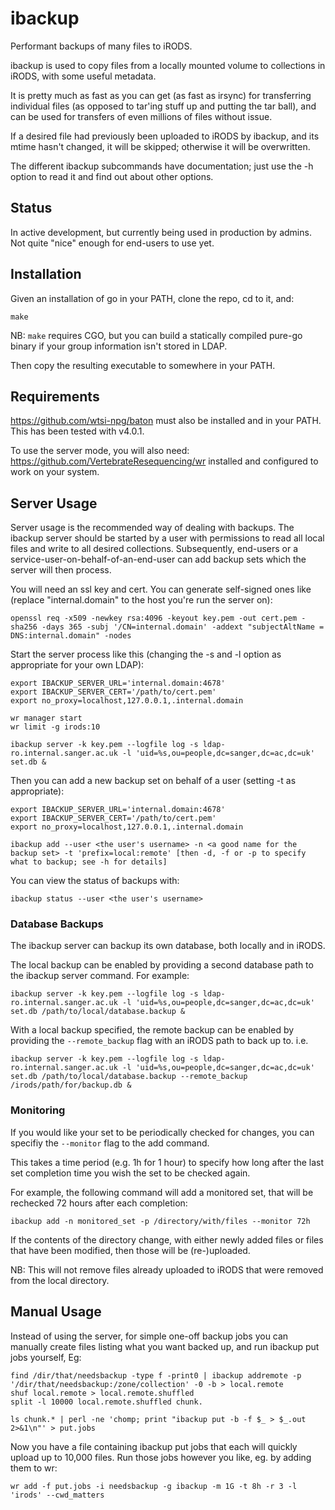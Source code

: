 # ibackup
Performant backups of many files to iRODS.

ibackup is used to copy files from a locally mounted volume to collections in
iRODS, with some useful metadata.

It is pretty much as fast as you can get (as fast as irsync) for transferring
individual files (as opposed to tar'ing stuff up and putting the tar ball), and
can be used for transfers of even millions of files without issue.

If a desired file had previously been uploaded to iRODS by ibackup, and its
mtime hasn't changed, it will be skipped; otherwise it will be overwritten.

The different ibackup subcommands have documentation; just use the -h  option to
read it and find out about other options.

## Status
In active development, but currently being used in production by admins. Not
quite "nice" enough for end-users to use yet.

## Installation
Given an installation of go in your PATH, clone the repo, cd to it, and:

```
make
```

NB: `make` requires CGO, but you can build a statically compiled pure-go binary
if your group information isn't stored in LDAP.

Then copy the resulting executable to somewhere in your PATH.

## Requirements
https://github.com/wtsi-npg/baton must also be installed and in your PATH.
This has been tested with v4.0.1.

To use the server mode, you will also need:
https://github.com/VertebrateResequencing/wr
installed and configured to work on your system.

## Server Usage
Server usage is the recommended way of dealing with backups. The ibackup server
should be started by a user with permissions to read all local files and write
to all desired collections. Subsequently, end-users or a
service-user-on-behalf-of-an-end-user can add backup sets which the server will
then process.

You will need an ssl key and cert. You can generate self-signed ones like
(replace "internal.domain" to the host you're run the server on):

```
openssl req -x509 -newkey rsa:4096 -keyout key.pem -out cert.pem -sha256 -days 365 -subj '/CN=internal.domain' -addext "subjectAltName = DNS:internal.domain" -nodes
```

Start the server process like this (changing the -s and -l option as appropriate
for your own LDAP):

```
export IBACKUP_SERVER_URL='internal.domain:4678'
export IBACKUP_SERVER_CERT='/path/to/cert.pem'
export no_proxy=localhost,127.0.0.1,.internal.domain

wr manager start
wr limit -g irods:10

ibackup server -k key.pem --logfile log -s ldap-ro.internal.sanger.ac.uk -l 'uid=%s,ou=people,dc=sanger,dc=ac,dc=uk' set.db &
```

Then you can add a new backup set on behalf of a user (setting -t as
appropriate):

```
export IBACKUP_SERVER_URL='internal.domain:4678'
export IBACKUP_SERVER_CERT='/path/to/cert.pem'
export no_proxy=localhost,127.0.0.1,.internal.domain

ibackup add --user <the user's username> -n <a good name for the backup set> -t 'prefix=local:remote' [then -d, -f or -p to specify what to backup; see -h for details]
```

You can view the status of backups with:

```
ibackup status --user <the user's username>
```

### Database Backups

The ibackup server can backup its own database, both locally and in iRODS.

The local backup can be enabled by providing a second database path to the ibackup server command. For  example:

```
ibackup server -k key.pem --logfile log -s ldap-ro.internal.sanger.ac.uk -l 'uid=%s,ou=people,dc=sanger,dc=ac,dc=uk' set.db /path/to/local/database.backup &
```

With a local backup specified, the remote backup can be enabled by providing the `--remote_backup` flag with an iRODS path to back up to. i.e.

```
ibackup server -k key.pem --logfile log -s ldap-ro.internal.sanger.ac.uk -l 'uid=%s,ou=people,dc=sanger,dc=ac,dc=uk' set.db /path/to/local/database.backup --remote_backup /irods/path/for/backup.db &
```

### Monitoring

If you would like your set to be periodically checked for changes, you can
specifiy the `--monitor` flag to the add command.

This takes a time period (e.g. 1h for 1 hour) to specify how long after the last
set completion time you wish the set to be checked again.

For example, the following command will add a monitored set, that will be
rechecked 72 hours after each completion:

```
ibackup add -n monitored_set -p /directory/with/files --monitor 72h
```

If the contents of the directory change, with either newly added files or files
that have been modified, then those will be (re-)uploaded.

NB: This will not remove files already uploaded to iRODS that were removed from
the local directory.

## Manual Usage
Instead of using the server, for simple one-off backup jobs you can manually
create files listing what you want backed up, and run ibackup put jobs yourself,
Eg:

```
find /dir/that/needsbackup -type f -print0 | ibackup addremote -p '/dir/that/needsbackup:/zone/collection' -0 -b > local.remote
shuf local.remote > local.remote.shuffled
split -l 10000 local.remote.shuffled chunk.

ls chunk.* | perl -ne 'chomp; print "ibackup put -b -f $_ > $_.out 2>&1\n"' > put.jobs
```

Now you have a file containing ibackup put jobs that each will quickly upload
up to 10,000 files. Run those jobs however you like, eg. by adding them to wr:

```
wr add -f put.jobs -i needsbackup -g ibackup -m 1G -t 8h -r 3 -l 'irods' --cwd_matters
```
